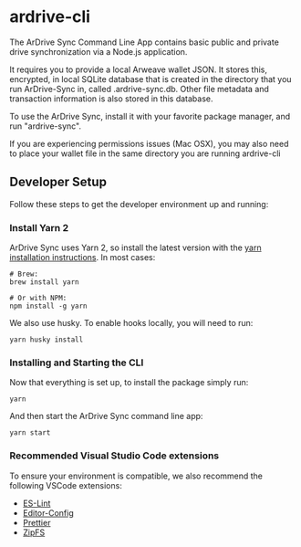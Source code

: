 # ardrive-cli

The ArDrive Sync Command Line App contains basic public and private drive synchronization via a Node.js application. 

It requires you to provide a local Arweave wallet JSON.  It stores this, encrypted, in  local SQLite database that is created in the directory that you run ArDrive-Sync in, called .ardrive-sync.db.  Other file metadata and transaction information is also stored in this database.

To use the ArDrive Sync, install it with your favorite package manager, and run "ardrive-sync".

If you are experiencing permissions issues (Mac OSX), you may also need to place your wallet file in the same directory you are running ardrive-cli

## Developer Setup

Follow these steps to get the developer environment up and running:

### Install Yarn 2

ArDrive Sync uses Yarn 2, so install the latest version with the [yarn installation instructions][yarn-install]. In most cases:

```shell
# Brew:
brew install yarn

# Or with NPM:
npm install -g yarn
```

We also use husky. To enable hooks locally, you will need to run:

```shell
yarn husky install
```

### Installing and Starting the CLI

Now that everything is set up, to install the package simply run:

```shell
yarn
```

And then start the ArDrive Sync command line app:

```shell
yarn start
```

### Recommended Visual Studio Code extensions

To ensure your environment is compatible, we also recommend the following VSCode extensions:

-   [ES-Lint][eslint-vscode]
-   [Editor-Config][editor-config-vscode]
-   [Prettier][prettier-vscode]
-   [ZipFS][zipfs-vscode]

[yarn-install]: https://yarnpkg.com/getting-started/install
[editor-config-vscode]: https://marketplace.visualstudio.com/items?itemName=EditorConfig.EditorConfig
[prettier-vscode]: https://marketplace.visualstudio.com/items?itemName=esbenp.prettier-vscode
[zipfs-vscode]: https://marketplace.visualstudio.com/items?itemName=arcanis.vscode-zipfs
[eslint-vscode]: https://marketplace.visualstudio.com/items?itemName=dbaeumer.vscode-eslint
[sqlite-db-webviewer]: https://inloop.github.io/sqlite-viewer/
[sqlite-db-desktopviewer]: https://sqlitebrowser.org/